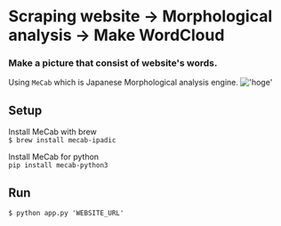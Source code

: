 # Scraping website -> Morphological analysis -> Make WordCloud
  
### Make a picture that consist of website's words.
Using `MeCab` which is Japanese Morphological analysis engine.
!['hoge'](https://imgur.com/gallery/2eXgwjA.png)

## Setup  
Install MeCab with brew  
`$ brew install mecab-ipadic` 
  
Install MeCab for python  
`pip install mecab-python3`  


## Run  
`$ python app.py 'WEBSITE_URL'`
